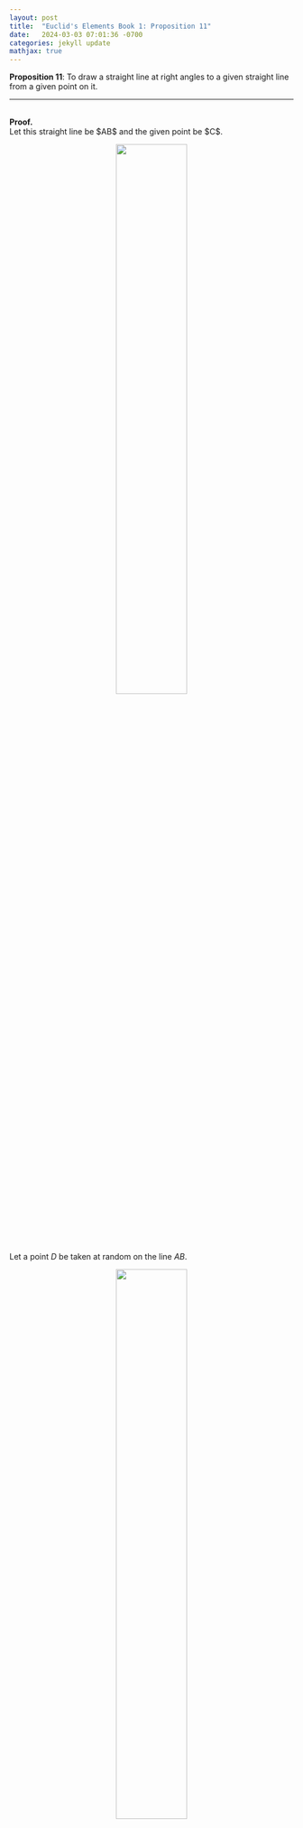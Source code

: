 ```yaml
---
layout: post
title:  "Euclid's Elements Book 1: Proposition 11"
date:   2024-03-03 07:01:36 -0700
categories: jekyll update
mathjax: true
---
```

<b>Proposition 11</b>: To draw a straight line at right angles to a given straight line from a given point on it.
<br>
<hr>
<!----------------------------------------------------------------------->
<br>
<b>Proof.</b><br>
Let this straight line be $AB$ and the given point be $C$. 

<p style="text-align:center;"><img src="{{ site.url }}/assets/math/euclid/pr11/0.png" width="50%" class="center"></p>

Let a point $D$ be taken at random on the line $AB$. 

<p style="text-align:center;"><img src="{{ site.url }}/assets/math/euclid/pr11/1.png" width="50%" class="center"></p>

Use <a href="https://strncat.github.io/jekyll/update/2024/03/24/euclid-book1-pr3.html">proposition 3</a> to cut a line equal to $CE$ equal to $CD$.

<p style="text-align:center;"><img src="{{ site.url }}/assets/math/euclid/pr11/2.png" width="60%" class="center"></p>

Use <a href="https://strncat.github.io/jekyll/update/2024/03/22/euclid-book1-pr1.html">proposition 1</a> to construct an equilaterals triangle from the base $DE$.

<p style="text-align:center;"><img src="{{ site.url }}/assets/math/euclid/pr11/3.png" width="60%" class="center"></p>

Draw a straight line between the points $C$ and $F$ using <a href="https://strncat.github.io/jekyll/update/2024/03/20/euclid-book1-postulates.html">postulate 1</a>

<p style="text-align:center;"><img src="{{ site.url }}/assets/math/euclid/pr11/4.png" width="60%" class="center"></p>

The claim is that the line $FC$ has been drawn at right angles to the given line $AB$. 

<p style="text-align:center;"><img src="{{ site.url }}/assets/math/euclid/pr11/5.png" width="60%" class="center"></p>

To see this, notice that in the triangles $FDC$ and $FCE$, the side $FC$ is a common side. $FD=FE$ and $DC = CE$ by construction. Therefore, we conclude by <a href="https://strncat.github.io/jekyll/update/2024/03/31/euclid-book1-pr8.html">proposition 8</a> that the angles $\angle FCD$ and $\angle FCE$ are equal.

<p style="text-align:center;"><img src="{{ site.url }}/assets/math/euclid/pr11/6.png" width="60%" class="center"></p>

Recall that <a href="https://strncat.github.io/jekyll/update/2024/03/19/euclid-book1-definitions.html">definition 10</a>. 
 says that if we have a straight line set up on a straight line such that the adjacent angles are equal to each other then each of the equal angles is right. Therefore we can conclude that the angles $\angle FCD$ and $\angle FCE$ are both right and so the drawn line $FC$ is drawn at right angles to the given line $AB$ as required.

<br>
<hr>
<!----------------------------------------------------------------------->
<br>
<b>Thoughts:</b> -
<br>
<br>
<hr>
<!----------------------------------------------------------------------->
<br>


